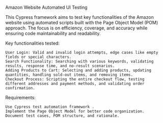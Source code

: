 Amazon Website Automated UI Testing

This Cypress framework aims to test key functionalities of the Amazon website using automated scripts built with the Page Object Model (POM) approach. The focus is on efficiency, coverage, and accuracy while ensuring code maintainability and readability.

Key functionalities tested:

    User Login: Valid and invalid login attempts, edge cases like empty fields or special characters.
    Search Functionality: Searching with various keywords, validating results, response time, and no-result scenarios.
    Adding Products to Cart: Selecting and adding products, updating quantities, handling sold-out items, and removing items.
    Checkout Process: Scripting the entire checkout flow, testing different addresses and payment methods, and validating order confirmation.

Requirements:

    Use Cypress test automation framework .
    Implement the Page Object Model for better code organization.
    Document test cases, POM structure, and rationale.

